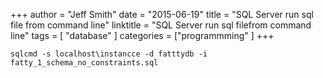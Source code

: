 +++
author = "Jeff Smith"
date = "2015-06-19"
title = "SQL Server run sql file from command line"
linktitle = "SQL Server run sql filefrom command line"
tags = [ "database" ]
categories = ["programmming" ]
+++

    sqlcmd -s localhost\instancce -d fatttydb -i fatty_1_schema_no_constraints.sql 